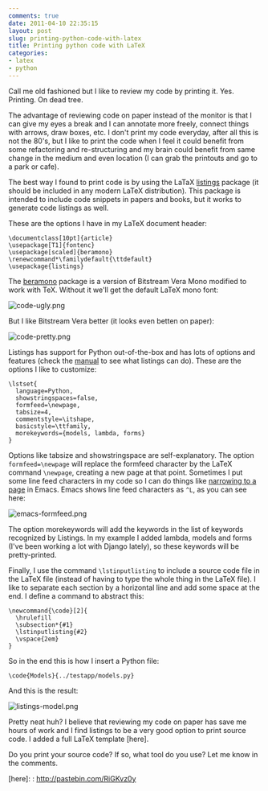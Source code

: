 ```yaml
---
comments: true
date: 2011-04-10 22:35:15
layout: post
slug: printing-python-code-with-latex
title: Printing python code with LaTeX
categories:
- latex
- python
---
```


Call me old fashioned but I like to review my code by printing it.
Yes. Printing. On dead tree.

The advantage of reviewing code on paper instead of the monitor is
that I can give my eyes a break and I can annotate more freely,
connect things with arrows, draw boxes, etc. I don't print my code
everyday, after all this is not the 80's, but I like to print the code
when I feel it could benefit from some refactoring and re-structuring
and my brain could benefit from same change in the medium and even
location (I can grab the printouts and go to a park or cafe).

<!-- more -->

The best way I found to print code is by using the LaTaX [listings]
package (it should be included in any modern LaTeX distribution). This
package is intended to include code snippets in papers and books, but
it works to generate code listings as well.

These are the options I have in my LaTeX document header:

    \documentclass[10pt]{article}
    \usepackage[T1]{fontenc}
    \usepackage[scaled]{beramono}
    \renewcommand*\familydefault{\ttdefault}
    \usepackage{listings}

The [beramono] package is a version of Bitstream Vera Mono modified to
work with TeX. Without it we'll get the default LaTeX mono font:

![code-ugly.png](/images//2011/04/code-ugly.png)

But I like Bitstream Vera better (it looks even betten on paper):

![code-pretty.png](/images/2011/04/code-pretty.png)

Listings has support for Python out-of-the-box and has lots of options
and features (check the [manual] to see what listings can do). These
are the options I like to customize:
    
    \lstset{
      language=Python,
      showstringspaces=false,
      formfeed=\newpage,
      tabsize=4,
      commentstyle=\itshape,
      basicstyle=\ttfamily,
      morekeywords={models, lambda, forms}
    }


Options like tabsize and showstringspace are self-explanatory. The
option `formfeed=\newpage` will replace the formfeed character by the
LaTeX command `\newpage`, creating a new page at that point. Sometimes I
put some line feed characters in my code so I can do things like
[narrowing to a page] in Emacs. Emacs shows line feed characters as
`^L`, as you can see here:

![emacs-formfeed.png](/images/2011/04/emacs-formfeed.png)

The option morekeywords will add the keywords in the list of keywords
recognized by Listings. In my example I added lambda, models and forms
(I've been working a lot with Django lately), so these keywords will
be pretty-printed.

Finally, I use the command `\lstinputlisting` to include a source code
file in the LaTeX file (instead of having to type the whole thing in
the LaTeX file). I like to separate each section by a horizontal line
and add some space at the end. I define a command to abstract this:

    \newcommand{\code}[2]{
      \hrulefill
      \subsection*{#1}
      \lstinputlisting{#2}
      \vspace{2em}
    }

So in the end this is how I insert a Python file:
    
    \code{Models}{../testapp/models.py}

And this is the result:

![listings-model.png](/images/2011/04/listings-model.png)

Pretty neat huh? I believe that reviewing my code on paper has save me
hours of work and I find listings to be a very good option to print
source code. I added a full LaTeX template [here].

Do you print your source code? If so, what tool do you use? Let me
know in the comments.

<!-- Links -->

[listings]: http://www.ctan.org/tex-archive/macros/latex/contrib/listings/
[beramono]: http://www.tug.dk/FontCatalogue/beramono/
[manual]: http://mirrors.ctan.org/macros/latex/contrib/listings/listings.pdf
[narrowing to a page]: http://www.gnu.org/software/emacs/manual/html_node/emacs/Narrowing.html
[here]: : http://pastebin.com/RiGKvz0y
